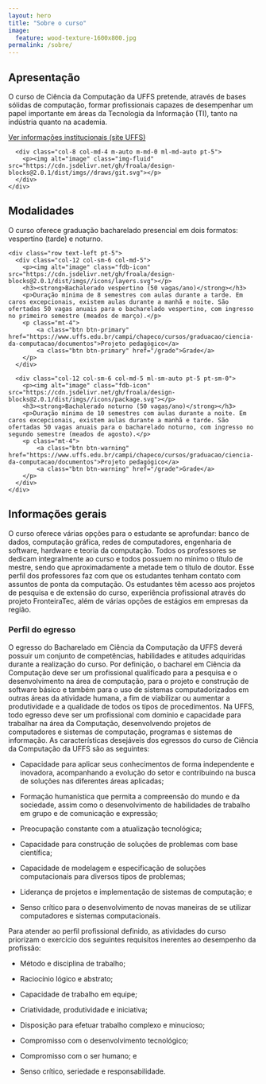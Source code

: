 ```yaml
---
layout: hero
title: "Sobre o curso"
image:
  feature: wood-texture-1600x800.jpg
permalink: /sobre/
---
```


<section class="fdb-block">
  <div class="container">
    <div class="row align-items-center pt-2 pt-lg-5">
      <div class="col-12 col-md-8 col-lg-7">
        <h2>Apresentação</h2>
        <p class="lead">O curso de Ciência da Computação da UFFS pretende, através de bases sólidas de computação, formar profissionais capazes de desempenhar um papel importante em áreas da Tecnologia da Informação (TI), tanto na indústria quanto na academia.</p>
        <p class="mt-4"><a class="btn btn-info" href="https://www.uffs.edu.br/campi/chapeco/cursos/graduacao/ciencia-da-computacao/">Ver informações institucionais (site UFFS)</a></p>
      </div>

      <div class="col-8 col-md-4 m-auto m-md-0 ml-md-auto pt-5">
        <p><img alt="image" class="img-fluid" src="https://cdn.jsdelivr.net/gh/froala/design-blocks@2.0.1/dist/imgs//draws/git.svg"></p>
      </div>
    </div>
  </div>
</section>


<section class="fdb-block">
  <div class="container">
    <div class="row justify-content-center">
      <div class="col-12 text-left">
        <h2>Modalidades</h2>
        <p class="lead">O curso oferece graduação bacharelado presencial em dois formatos: vespertino (tarde) e noturno.</p>
      </div>
    </div>

    <div class="row text-left pt-5">
      <div class="col-12 col-sm-6 col-md-5">
        <p><img alt="image" class="fdb-icon" src="https://cdn.jsdelivr.net/gh/froala/design-blocks@2.0.1/dist/imgs//icons/layers.svg"></p>
        <h3><strong>Bachalerado vespertino (50 vagas/ano)</strong></h3>
        <p>Duração mínima de 8 semestres com aulas durante a tarde. Em caros excepcionais, existem aulas durante a manhã e noite. São ofertadas 50 vagas anuais para o bacharelado vespertino, com ingresso no primeiro semestre (meados de março).</p>
        <p class="mt-4">
            <a class="btn btn-primary" href="https://www.uffs.edu.br/campi/chapeco/cursos/graduacao/ciencia-da-computacao/documentos">Projeto pedagógico</a>
            <a class="btn btn-primary" href="/grade">Grade</a>
        </p>
      </div>

      <div class="col-12 col-sm-6 col-md-5 ml-sm-auto pt-5 pt-sm-0">
        <p><img alt="image" class="fdb-icon" src="https://cdn.jsdelivr.net/gh/froala/design-blocks@2.0.1/dist/imgs//icons/package.svg"></p>
        <h3><strong>Bachalerado noturno (50 vagas/ano)</strong></h3>
        <p>Duração mínima de 10 semestres com aulas durante a noite. Em caros excepcionais, existem aulas durante a manhã e tarde. São ofertadas 50 vagas anuais para o bacharelado noturno, com ingresso no segundo semestre (meados de agosto).</p>
        <p class="mt-4">
            <a class="btn btn-warning" href="https://www.uffs.edu.br/campi/chapeco/cursos/graduacao/ciencia-da-computacao/documentos">Projeto pedagógico</a>
            <a class="btn btn-warning" href="/grade">Grade</a>
        </p>
      </div>
    </div>
  </div>
</section>

## Informações gerais

<p class="text-justify">O curso oferece várias opções para o estudante se aprofundar: banco de dados, computação gráfica, redes de computadores, engenharia de software, hardware e teoria da computação. Todos os professores se dedicam integralmente ao curso e todos possuem no mínimo o título de mestre, sendo que aproximadamente a metade tem o título de doutor. Esse perfil dos professores faz com que os estudantes tenham contato com assuntos de ponta da computação. Os estudantes têm acesso aos projetos de pesquisa e de extensão do curso, experiência profissional através do projeto FronteiraTec, além de várias opções de estágios em empresas da região.</p>

### Perfil do egresso

<p class="text-justify">O egresso do Bacharelado em Ciência da Computação da UFFS deverá possuir um conjunto de competências, habilidades e atitudes adquiridas durante a realização do curso. Por definição, o bacharel em Ciência da Computação deve ser um profissional qualificado para a pesquisa e o desenvolvimento na área de computação, para o projeto e construção de software básico e também para o uso de sistemas computadorizados em outras áreas da atividade humana, a fim de viabilizar ou aumentar a produtividade e a qualidade de todos os tipos de procedimentos. Na UFFS, todo egresso deve ser um profissional com domínio e capacidade para trabalhar na área da Computação, desenvolvendo projetos de computadores e sistemas de computação, programas e sistemas de informação. As características desejáveis dos egressos do curso de Ciência da Computação da UFFS são as seguintes:</p>

- Capacidade para aplicar seus conhecimentos de forma independente e inovadora, acompanhando a evolução do setor e contribuindo na busca de soluções nas diferentes áreas aplicadas;

- Formação humanística que permita a compreensão do mundo e da sociedade, assim como o desenvolvimento de habilidades de trabalho em grupo e de comunicação e expressão;

- Preocupação constante com a atualização tecnológica;

- Capacidade para construção de soluções de problemas com base científica;

- Capacidade de modelagem e especificação de soluções computacionais para diversos tipos de problemas;

- Liderança de projetos e implementação de sistemas de computação; e

- Senso crítico para o desenvolvimento de novas maneiras de se utilizar computadores e sistemas computacionais.

Para atender ao perfil profissional definido, as atividades do curso priorizam o exercício dos seguintes requisitos inerentes ao desempenho da profissão:

- Método e disciplina de trabalho;

- Raciocínio lógico e abstrato;

- Capacidade de trabalho em equipe;

- Criatividade, produtividade e iniciativa;

- Disposição para efetuar trabalho complexo e minucioso;

- Compromisso com o desenvolvimento tecnológico;

- Compromisso com o ser humano; e

- Senso crítico, seriedade e responsabilidade.